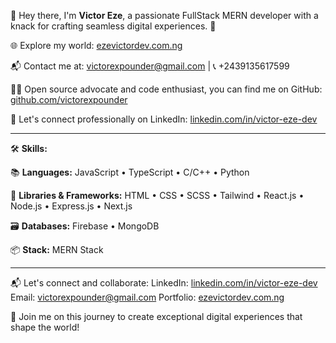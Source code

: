 👋 Hey there, I'm **Victor Eze**, a passionate FullStack MERN developer with a knack for crafting seamless digital experiences. 🚀

🌐 Explore my world: [ezevictordev.com.ng](https://www.ezevictordev.com.ng) 

📬 Contact me at: victorexpounder@gmail.com | 📞 +2439135617599

👨‍💻 Open source advocate and code enthusiast, you can find me on GitHub: [github.com/victorexpounder](https://github.com/victorexpounder)

🔗 Let's connect professionally on LinkedIn: [linkedin.com/in/victor-eze-dev](https://www.linkedin.com/in/victor-eze-dev)


---


🛠️ **Skills:**

📚 **Languages:** JavaScript • TypeScript • C/C++ • Python

🔧 **Libraries & Frameworks:** HTML • CSS • SCSS • Tailwind • React.js • Node.js • Express.js • Next.js

🗃️ **Databases:** Firebase • MongoDB

📦 **Stack:** MERN Stack


---

📬 Let's connect and collaborate:
LinkedIn: [linkedin.com/in/victor-eze-dev](https://www.linkedin.com/in/victor-eze-dev)
Email: victorexpounder@gmail.com
Portfolio: [ezevictordev.com.ng](https://www.ezevictordev.com.ng)

🚀 Join me on this journey to create exceptional digital experiences that shape the world!
